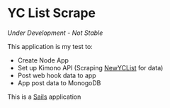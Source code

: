 # YC List Scrape

*Under Development - Not Stable*

This application is my test to:
- Create Node App
- Set up Kimono API (Scraping [NewYCList](http://www.newyclist.com/) for data)
- Post web hook data to app
- App post data to MonogoDB

This is a [Sails](http://sailsjs.org) application
